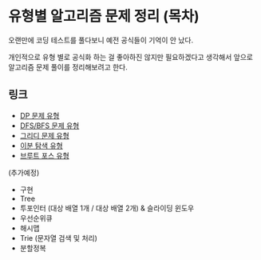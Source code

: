 # 유형별 알고리즘 문제 정리 (목차)

오랜만에 코딩 테스트를 풀다보니 예전 공식들이 기억이 안 났다.

개인적으로 유형 별로 공식화 하는 걸 좋아하진 않지만 필요하겠다고 생각해서 앞으로 알고리즘 문제 풀이를 정리해보려고 한다.

## 링크

- [DP 문제 유형](https://parkjeongwoong.github.io/articles/Algorithm/2)
- [DFS/BFS 문제 유형](https://parkjeongwoong.github.io/articles/Algorithm/3)
- [그리디 문제 유형](https://parkjeongwoong.github.io/articles/Algorithm/4)
- [이분 탐색 유형](https://parkjeongwoong.github.io/articles/Algorithm/5)
- [브루트 포스 유형](https://parkjeongwoong.github.io/articles/Algorithm/6)

(추가예정)

- 구현
- Tree
- 투포인터 (대상 배열 1개 / 대상 배열 2개) & 슬라이딩 윈도우
- 우선순위큐
- 해시맵
- Trie (문자열 검색 및 처리)
- 분할정복